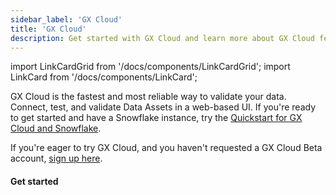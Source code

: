 ```yaml
---
sidebar_label: 'GX Cloud'
title: 'GX Cloud'
description: Get started with GX Cloud and learn more about GX Cloud features and functionality.
---
```


import LinkCardGrid from '/docs/components/LinkCardGrid';
import LinkCard from '/docs/components/LinkCard';

<p class="DocItem__header-description">GX Cloud is the fastest and most reliable way to validate your data. Connect, test, and validate Data Assets in a web-based UI. If you're ready to get started and have a Snowflake instance, try the <a href='/docs/cloud/quickstarts/snowflake_quickstart'>Quickstart for GX Cloud and Snowflake</a>.

If you're eager to try GX Cloud, and you haven't requested a GX Cloud Beta account, <a href='https://greatexpectations.io/cloud'>sign up here</a>.
</p>

#### Get started

<LinkCardGrid>
   <LinkCard topIcon label="About GX Cloud" description="Learn more about GX Cloud features and functionality and why it's the best choice for data validation." href="/docs/cloud/about_gx" icon="/img/small_gx_logo.png" />
  <LinkCard topIcon label="Set up GX Cloud" description="To get the most from GX Cloud, configure your environment first." href="/docs/cloud/set_up_gx_cloud" icon="/img/small_gx_logo.png" />
  <LinkCard topIcon label="Quickstarts" description="Quickly start using GX Cloud with data platforms and orchestration tools." href="/docs/cloud/quickstarts/snowflake_quickstart" icon="/img/small_gx_logo.png" />
  <LinkCard topIcon label="Manage Data Assets" description="Create, edit, or delete a Data Asset." href="/docs/cloud/data_assets/manage_data_assets" icon="/img/small_gx_logo.png" />
  <LinkCard topIcon label="Manage Expectations" description="Create, edit, or delete an Expectation." href="/docs/cloud/expectations/manage_expectations" icon="/img/small_gx_logo.png" />
  <LinkCard topIcon label="Manage Expectation Suites" description="Create or delete Expectation Suites." href="/docs/cloud/expectation_suites/manage_expectation_suites" icon="/img/small_gx_logo.png" />
  <LinkCard topIcon label="Manage Validations" description="Run a Validation, or view the Validation run history." href="/docs/cloud/validations/manage_validations" icon="/img/small_gx_logo.png" />
  <LinkCard topIcon label="Manage Checkpoints" description="Add, run, edit, or delete a Checkpoint." href="/docs/cloud/checkpoints/manage_checkpoints" icon="/img/small_gx_logo.png" />
  <LinkCard topIcon label="Manage users and access tokens" description="Manage GX Cloud users and access tokens." href="/docs/cloud/users/manage_users" icon="/img/small_gx_logo.png" />
</LinkCardGrid>